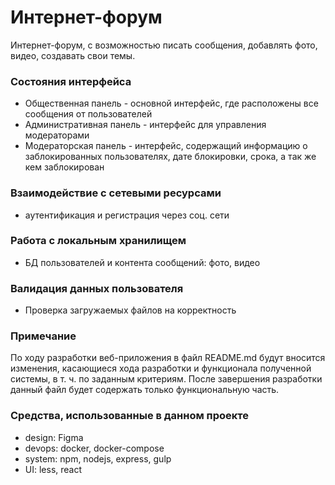 # Интернет-форум
Интернет-форум, с возможностью писать сообщения, добавлять фото, видео, создавать свои темы.

### Состояния интерфейса
 - Общественная панель - основной интерфейс, где расположены все сообщения от пользователей
 - Административная панель - интерфейс для управления модераторами
 - Модераторская панель - интерфейс, содержащий информацию о заблокированных пользователях, дате блокировки, срока, а так же кем заблокирован

### Взаимодействие с сетевыми ресурсами
 - аутентификация и регистрация через соц. сети
 
### Работа с локальным хранилищем
 - БД пользователей и контента сообщений: фото, видео
 
### Валидация данных пользователя
 - Проверка загружаемых файлов на корректность
 
### Примечание
По ходу разработки веб-приложения в файл README.md будут вносится изменения, касающиеся хода разработки и функционала полученной системы, в т. ч. по заданным критериям. После завершения разработки данный файл будет содержать только функциональную часть.

### Средства, использованные в данном проекте
 - design: Figma
 - devops: docker, docker-compose
 - system: npm, nodejs, express, gulp
 - UI: less, react

 

